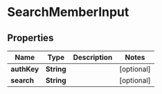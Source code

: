 # SearchMemberInput

## Properties
Name | Type | Description | Notes
------------ | ------------- | ------------- | -------------
**authKey** | **String** |  |  [optional]
**search** | **String** |  |  [optional]
